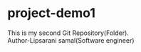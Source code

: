 # project-demo1
This is my second Git Repository(Folder).
<br>
Author-Lipsarani samal(Software engineer)
